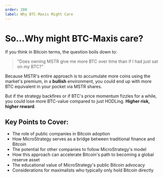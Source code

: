 ```yaml
---
order: 200
label: Why BTC-Maxis Might Care
---
```


# So…Why might BTC-Maxis care?

If you think in Bitcoin terms, the question boils down to:

> "Does owning MSTR give me more BTC over time than if I had just sat on my BTC?"

Because MSTR's entire approach is to accumulate more coins using the market's premium, in a **bullish** environment, you could end up with more BTC equivalent in your pocket via MSTR shares.

But if the strategy backfires or if BTC's price momentum fizzles for a while, you could lose more BTC-value compared to just HODLing. **Higher risk, higher reward**.

## Key Points to Cover:

- The role of public companies in Bitcoin adoption
- How MicroStrategy serves as a bridge between traditional finance and Bitcoin
- The potential for other companies to follow MicroStrategy's model
- How this approach can accelerate Bitcoin's path to becoming a global reserve asset
- The educational value of MicroStrategy's public Bitcoin advocacy
- Considerations for maximalists who typically only hold Bitcoin directly
